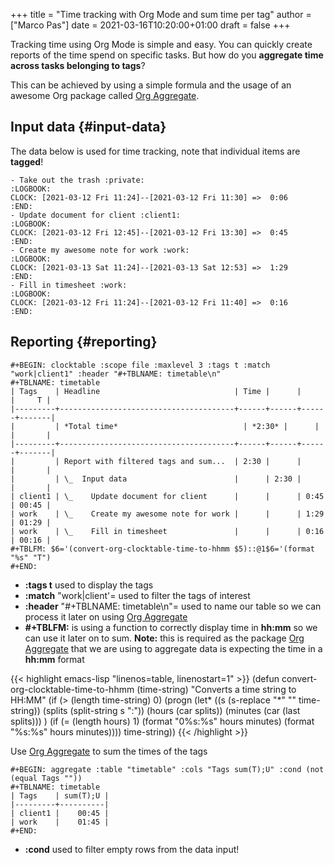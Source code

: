 +++
title = "Time tracking with Org Mode and sum time per tag"
author = ["Marco Pas"]
date = 2021-03-16T10:20:00+01:00
draft = false
+++

Tracking time using Org Mode is simple and easy. You can quickly create reports of the time spend on specific tasks. But how do you **aggregate time across tasks belonging to tags**?

This can be achieved by using a simple formula and the usage of an awesome Org package called [Org Aggregate](https://github.com/tbanel/orgaggregate).


## Input data {#input-data}

The data below is used for time tracking, note that individual items are **tagged**!

```text
- Take out the trash :private:
:LOGBOOK:
CLOCK: [2021-03-12 Fri 11:24]--[2021-03-12 Fri 11:30] =>  0:06
:END:
- Update document for client :client1:
:LOGBOOK:
CLOCK: [2021-03-12 Fri 12:45]--[2021-03-12 Fri 13:30] =>  0:45
:END:
- Create my awesome note for work :work:
:LOGBOOK:
CLOCK: [2021-03-13 Sat 11:24]--[2021-03-13 Sat 12:53] =>  1:29
:END:
- Fill in timesheet :work:
:LOGBOOK:
CLOCK: [2021-03-12 Fri 11:24]--[2021-03-12 Fri 11:40] =>  0:16
:END:
```


## Reporting {#reporting}

```text
#+BEGIN: clocktable :scope file :maxlevel 3 :tags t :match "work|client1" :header "#+TBLNAME: timetable\n"
#+TBLNAME: timetable
| Tags    | Headline                              | Time |      |      |     T |
|---------+---------------------------------------+------+------+------+-------|
|         | *Total time*                            | *2:30* |      |      |       |
|---------+---------------------------------------+------+------+------+-------|
|         | Report with filtered tags and sum...  | 2:30 |      |      |       |
|         | \_  Input data                        |      | 2:30 |      |       |
| client1 | \_    Update document for client      |      |      | 0:45 | 00:45 |
| work    | \_    Create my awesome note for work |      |      | 1:29 | 01:29 |
| work    | \_    Fill in timesheet               |      |      | 0:16 | 00:16 |
#+TBLFM: $6='(convert-org-clocktable-time-to-hhmm $5)::@1$6='(format "%s" "T")
#+END:
```

-   **:tags t** used to display the tags
-   **:match** "work|client'= used to filter the tags of interest
-   **:header** "#+TBLNAME: timetable\n"= used to name our table so we can process it later on using [Org Aggregate](https://github.com/tbanel/orgaggregate)
-   **#+TBLFM:** is using a function to correctly display time in **hh:mm** so we can use it later on to sum. **Note:** this is required as the package [Org Aggregate](https://github.com/tbanel/orgaggregate) that we are using to aggregate data is expecting the time in a **hh:mm** format

<!--listend-->

{{< highlight emacs-lisp "linenos=table, linenostart=1" >}}
(defun convert-org-clocktable-time-to-hhmm (time-string)
  "Converts a time string to HH:MM"
  (if (> (length time-string) 0)
      (progn
        (let* ((s (s-replace "*" "" time-string))
               (splits (split-string s ":"))
               (hours (car splits))
               (minutes (car (last splits)))
               )
          (if (= (length hours) 1)
              (format "0%s:%s" hours minutes)
            (format "%s:%s" hours minutes))))
    time-string))
{{< /highlight >}}

Use [Org Aggregate](https://github.com/tbanel/orgaggregate) to sum the times of the tags

```text
#+BEGIN: aggregate :table "timetable" :cols "Tags sum(T);U" :cond (not (equal Tags ""))
#+TBLNAME: timetable
| Tags    | sum(T);U |
|---------+----------|
| client1 |    00:45 |
| work    |    01:45 |
#+END:
```

-   **:cond** used to filter empty rows from the data input!
